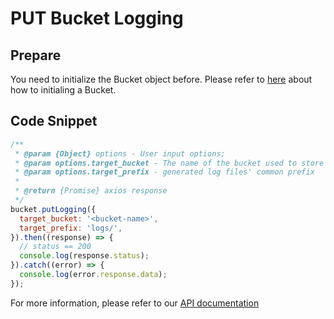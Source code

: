 # PUT Bucket Logging

## Prepare

You need to initialize the Bucket object before. Please refer to [here](./initialize_config_and_qingstor.md) about how to initialing a Bucket.

## Code Snippet

```javascript
/**
 * @param {Object} options - User input options;
 * @param options.target_bucket - The name of the bucket used to store logs. The user must be the owner of the bucket.
 * @param options.target_prefix - generated log files' common prefix
 *
 * @return {Promise} axios response
 */
bucket.putLogging({
  target_bucket: '<bucket-name>',
  target_prefix: 'logs/',
}).then((response) => {
  // status == 200
  console.log(response.status);
}).catch((error) => {
  console.log(error.response.data);
});
```

For more information, please refer to our [API documentation](https://docsv3.qingcloud.com/storage/object-storage/api/bucket/logging/put_logging/)
